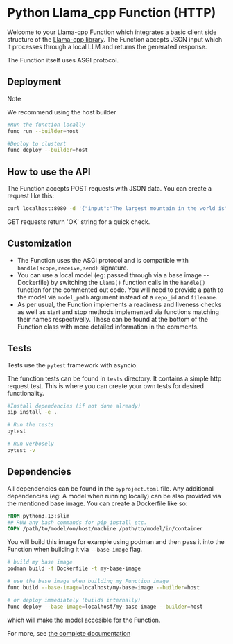 # Python Llama_cpp Function (HTTP)

Welcome to your Llama-cpp Function which integrates a basic client side structure
of the [Llama-cpp library](). The Function accepts JSON input which it processes
through a local LLM and returns the generated response.

The Function itself uses ASGI protocol.

## Deployment

> [!Note]
> We recommend using the host builder

```bash
#Run the function locally
func run --builder=host

#Deploy to clustert
func deploy --builder=host
```

## How to use the API

The Function accepts POST requests with JSON data. You can create a request like
this:
```bash
curl localhost:8080 -d '{"input":"The largest mountain in the world is"}'
```

GET requests return 'OK' string for a quick check.

## Customization

- The Function uses the ASGI protocol and is compatible with
`handle(scope,receive,send)` signature.
- You can use a local model (eg: passed through via a base image -- Dockerfile)
by switching the `Llama()` function calls in the `handle()` function for the
commented out code. You will need to provide a path to the model via `model_path`
argument instead of a `repo_id` and `filename`.
- As per usual, the Function implements a readiness and liveness checks as well
as start and stop methods implemented via functions matching their names
respectivelly. These can be found at the bottom of the Function class with more
detailed information in the comments.

## Tests

Tests use the `pytest` framework with asyncio.

The function tests can be found in `tests` directory. It contains a simple
http request test. This is where you can create your own tests for desired
functionality.

```bash
#Install dependencies (if not done already)
pip install -e .

# Run the tests
pytest

# Run verbosely
pytest -v
```

## Dependencies

All dependencies can be found in the `pyproject.toml` file. Any additional
dependencies (eg: A model when running locally) can be also provided via the
mentioned base image. You can create a Dockerfile like so:

```Dockerfile
FROM python3.13:slim
## RUN any bash commands for pip install etc.
COPY /path/to/model/on/host/machine /path/to/model/in/container
```

You will build this image for example using podman and then pass it into the
Function when building it via `--base-image` flag.
```bash
# build my base image
podman build -f Dockerfile -t my-base-image

# use the base image when building my Function image
func build --base-image=localhost/my-base-image --builder=host

# or deploy immediately (builds internally)
func deploy --base-image=localhost/my-base-image --builder=host
```

which will make the model accesible for the Function.

For more, see [the complete documentation]('https://github.com/knative/func/tree/main/docs')
